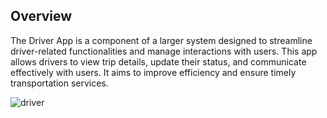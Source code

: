 ## Overview
The Driver App is a component of a larger system designed to streamline driver-related functionalities and manage interactions with users. This app allows drivers to view trip details, update their status, and communicate effectively with users. It aims to improve efficiency and ensure timely transportation services.

![driver](https://github.com/user-attachments/assets/2849d03d-20a4-49eb-aac8-13876a184cea)
